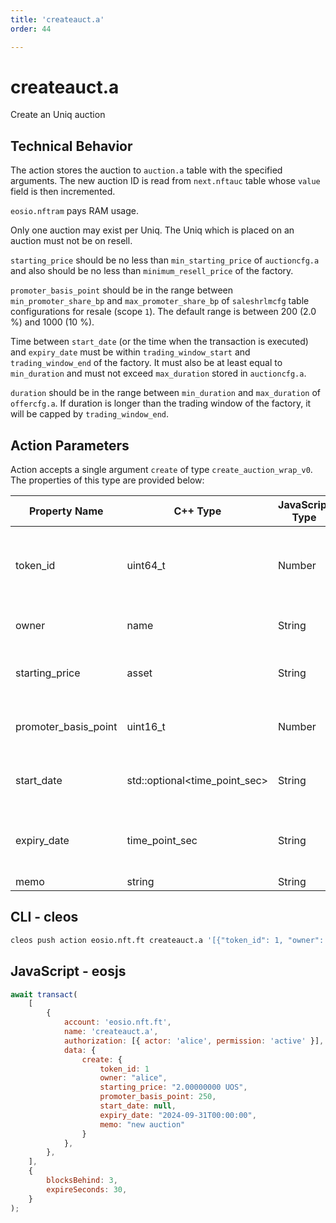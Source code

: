 ```yaml
---
title: 'createauct.a'
order: 44

---
```


# createauct.a

Create an Uniq auction

## Technical Behavior

The action stores the auction to `auction.a` table with the specified arguments. The new auction ID is read from `next.nftauc` table whose `value` field is then incremented.

`eosio.nftram` pays RAM usage.

Only one auction may exist per Uniq. The Uniq which is placed on an auction must not be on resell.

`starting_price` should be no less than `min_starting_price` of `auctioncfg.a` and also should be no less than `minimum_resell_price` of the factory.

`promoter_basis_point` should be in the range between `min_promoter_share_bp` and `max_promoter_share_bp` of `saleshrlmcfg` table configurations for resale (scope `1`). The default range is between 200 (2.0 %) and 1000 (10 %).

Time between `start_date` (or the time when the transaction is executed) and `expiry_date` must be within `trading_window_start` and `trading_window_end` of the factory. It must also be at least equal to `min_duration` and must not exceed `max_duration` stored in `auctioncfg.a`.

`duration` should be in the range between `min_duration` and `max_duration` of `offercfg.a`. If duration is longer than the trading window of the factory, it will be capped by `trading_window_end`.

## Action Parameters

Action accepts a single argument `create` of type `create_auction_wrap_v0`. The properties of this type are provided below:

| Property Name        | C++ Type                       | JavaScript Type | Description                                             |
| -------------------- | ------------------------------ | --------------- | ------------------------------------------------------- |
| token_id             | uint64_t                       | Number          | ID of Uniq which the owner wants to place on an auction |
| owner                | name                           | String          | Current owner of the Uniq                               |
| starting_price       | asset                          | String          | Starting auction price in UOS                           |
| promoter_basis_point | uint16_t                       | Number          | Promoter share in units of 0.01 %                       |
| start_date           | std::optional\<time_point_sec> | String          | Optional start date of the auction                      |
| expiry_date          | time_point_sec                 | String          | Initial expected date for the auction to end            |
| memo                 | string                         | String          | Memo                                                    |

## CLI - cleos

```bash
cleos push action eosio.nft.ft createauct.a '[{"token_id": 1, "owner": "alice", "starting_price": "2.00000000 UOS", "promoter_basis_point": 250, "start_date": null, "expiry_date": "2024-09-31T00:00:00", "memo": "new auction"}]' -p alice@active
```

## JavaScript - eosjs

```js
await transact(
    [
        {
            account: 'eosio.nft.ft',
            name: 'createauct.a',
            authorization: [{ actor: 'alice', permission: 'active' }],
            data: {
                create: {
                    token_id: 1
                    owner: "alice",
                    starting_price: "2.00000000 UOS",
                    promoter_basis_point: 250,
                    start_date: null,
                    expiry_date: "2024-09-31T00:00:00",
                    memo: "new auction"
                }
            },
        },
    ],
    {
        blocksBehind: 3,
        expireSeconds: 30,
    }
);
```